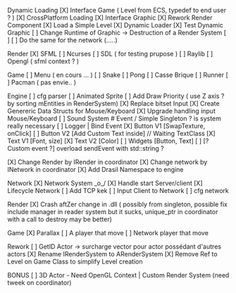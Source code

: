 Dynamic Loading
[X] Interface Game ( Level from ECS, typedef to end user ? )
[X] CrossPlatform Loading 
[X] Interface Graphic
[X] Rework Render Component
[X] Load a Simple Level
[X] Dynamic Loader
[X] Test Dynamic Graphic
[ ] Change Runtime of Graphic -> Destruction of a Render System
[ ] 
[ ] Do the same for the network (.....)

Render
[X] SFML
[ ] Ncurses
[ ] SDL ( for testing prupose )
[ ] Raylib
[ ] Opengl ( sfml context ? )

Game
[ ] Menu ( en cours ... )
[ ] Snake
[ ] Pong
[ ] Casse Brique
[ ] Runner
[ ] Pacman ( pas envie.. )

Engine
[ ] cfg parser
[ ] Animated Sprite
[ ] Add Draw Priority ( use Z axis ? by sorting mEntities in RenderSystem)
[X] Replace bitset Input
[X] Create Genereric Data Structs for Mouse/Keyboard
[X] Upgrade handling input Mouse/Keyboard
[ ] Sound System # Event / Simple Singleton ? is system really necessary
[ ] Logger | Bind Event
[X] Button V1 [SwapTexture, onClick]
[ ] Button V2 [Add Custom Text inside] // Waiting TextClass
[X] Text V1 [Font, size]
[X] Text V2 [Color]
[ ] Widgets [Button, Text]
[ ] [? Custom event ?] overload sendEvent with std::string ?

[X] Change Render by IRender in coordinator
[X] Change network by INetwork in coordinator
[X] Add Drasil Namespace to engine

Network
[X] Network System \_o_/
[X] Handle start Server/client
[X] Lifecycle Network
[ ] Add TCP kek
[ ] Input Client to Network
[ ] cfg network

Render
[X] Crash aftZer change in .dll ( possibly from singleton, possible fix include manager in reader system but it sucks, unique_ptr in coordinator with a call to destroy may be better)

Game
[X] Parallax
[ ] A player that move
[ ] Network player that move

Rework
[ ] GetID Actor -> surcharge vector pour actor possédant d'autres actors
[X] Rename IRenderSystem to ARenderSystem
[X] Remove Ref to Level on Game Class to simplify Level creation

BONUS
[ ] 3D Actor - Need OpenGL Context | Custom Render System (need tweek on coordinator)